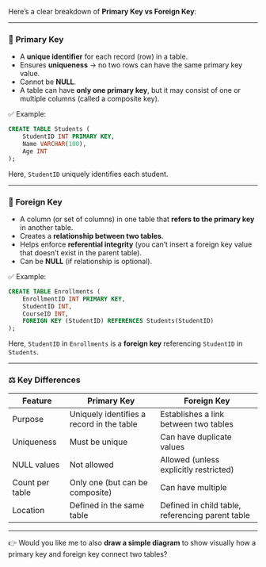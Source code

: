Here’s a clear breakdown of **Primary Key vs Foreign Key**:

---

### 🔑 **Primary Key**

* A **unique identifier** for each record (row) in a table.
* Ensures **uniqueness** → no two rows can have the same primary key value.
* Cannot be **NULL**.
* A table can have **only one primary key**, but it may consist of one or multiple columns (called a composite key).

✅ Example:

```sql
CREATE TABLE Students (
    StudentID INT PRIMARY KEY,
    Name VARCHAR(100),
    Age INT
);
```

Here, `StudentID` uniquely identifies each student.

---

### 🔗 **Foreign Key**

* A column (or set of columns) in one table that **refers to the primary key** in another table.
* Creates a **relationship between two tables**.
* Helps enforce **referential integrity** (you can’t insert a foreign key value that doesn’t exist in the parent table).
* Can be **NULL** (if relationship is optional).

✅ Example:

```sql
CREATE TABLE Enrollments (
    EnrollmentID INT PRIMARY KEY,
    StudentID INT,
    CourseID INT,
    FOREIGN KEY (StudentID) REFERENCES Students(StudentID)
);
```

Here, `StudentID` in `Enrollments` is a **foreign key** referencing `StudentID` in `Students`.

---

### ⚖️ Key Differences

| Feature         | Primary Key                               | Foreign Key                                      |
| --------------- | ----------------------------------------- | ------------------------------------------------ |
| Purpose         | Uniquely identifies a record in the table | Establishes a link between two tables            |
| Uniqueness      | Must be unique                            | Can have duplicate values                        |
| NULL values     | Not allowed                               | Allowed (unless explicitly restricted)           |
| Count per table | Only one (but can be composite)           | Can have multiple                                |
| Location        | Defined in the same table                 | Defined in child table, referencing parent table |

---

👉 Would you like me to also **draw a simple diagram** to show visually how a primary key and foreign key connect two tables?
